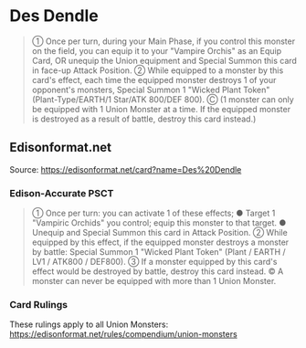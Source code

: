 # Des Dendle

> ① Once per turn, during your Main Phase, if you control this monster on the field, you can equip it to your "Vampire Orchis" as an Equip Card, OR unequip the Union equipment and Special Summon this card in face-up Attack Position. ② While equipped to a monster by this card's effect, each time the equipped monster destroys 1 of your opponent's monsters, Special Summon 1 "Wicked Plant Token" (Plant-Type/EARTH/1 Star/ATK 800/DEF 800). Ⓒ (1 monster can only be equipped with 1 Union Monster at a time. If the equipped monster is destroyed as a result of battle, destroy this card instead.)
  
## Edisonformat.net

Source: https://edisonformat.net/card?name=Des%20Dendle

### Edison-Accurate PSCT

> ① Once per turn: you can activate 1 of these effects; ● Target 1 "Vampiric Orchids" you control; equip this monster to that target.
> ● Unequip and Special Summon this card in Attack Position.
> ② While equipped by this effect, if the equipped monster destroys a monster by battle: Special Summon 1 "Wicked Plant Token" (Plant / EARTH / LV1 / ATK800 / DEF800).
> ③ If a monster equipped by this card's effect would be destroyed by battle, destroy this card instead.
> © A monster can never be equipped with more than 1 Union Monster.

### Card Rulings

These rulings apply to all Union Monsters: https://edisonformat.net/rules/compendium/union-monsters
            